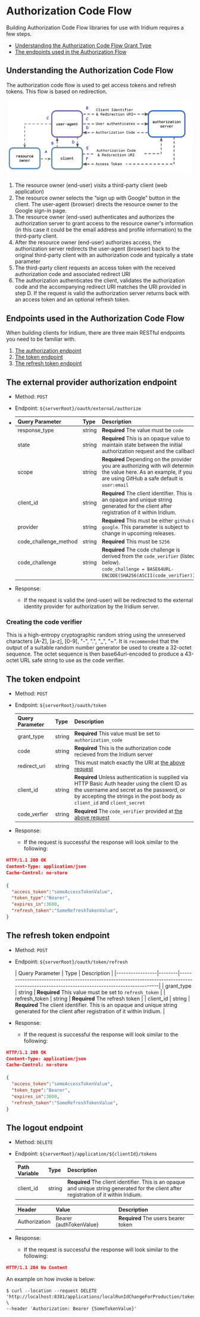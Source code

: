 #  Authorization Code Flow

Building Authorization Code Flow libraries for use with Iridium requires a few steps.

* [Understanding the Authorization Code Flow Grant Type](#understanding-the-authorization-code-flow)
* [The endpoints used in the Authorization Flow](#endpoints-used-in-the-authorization-code-flow)


## Understanding the Authorization Code Flow

The authorization code flow is used to get access tokens and refresh tokens.  This flow is based
on redirection.

![Authorization Code Flow](../images/authorization-code-flow.png)

1. The resource owner (end-user) visits a third-party client (web application)
2. The resource owner selects the “sign up with Google” button in the client. The user-agent (browser) directs the resource owner to the Google sign-in page.
3. The resource owner (end-user) authenticates and authorizes the authorization server to grant access to the resource owner's information (in this case it could be the email address and profile information) to the third-party client.
4. After the resource owner (end-user) authorizes access, the authorization server redirects the user-agent (browser) back to the original third-party client with an authorization code and typically a state parameter
5. The third-party client requests an access token with the received authorization code and associated redirect URI
6. The authorization authenticates the client, validates the authorization code and the accompanying redirect URI matches the URI provided in step D.  If the request is valid the authorization server returns back with an access token and an optional refresh token.

## Endpoints used in the Authorization Code Flow
When building clients for Iridium, there are three main RESTful endpoints you need to be familiar with.

1. [The authorization endpoint](#the-external-provider-authorization-endpoint)
2. [The token endpoint](#the-token-endpoint)
3. [The refresh token endpoint](#the-refresh-token-endpoint)

## The external provider authorization endpoint

* Method: `POST`
* Endpoint: `${serverRoot}/oauth/external/authorize`

* | Query Parameter | Type   | Description                                                                                                                                                           |
    |-----------------|--------|-----------------------------------------------------------------------------------------------------------------------------------------------------------------------|
  | response_type      | string | **Required** The value must be `code`                                                                                                                                 |
  | state        | string | **Required** This is an opaque value to maintain state between the initial authorization request and the callback.                                                    |
  | scope           | string | **Required** Depending on the provider you are authorizing with will determine the value here.  As an example, if you are using GitHub a safe default is `user:email` |
  | client_id           | string | **Required** The client identifier. This is an opaque and unique string generated for the client after registration of it within Iridium.                             |
  | provider           | string | **Required** This must be either `github` or `google`.  This parameter is subject to change in upcoming releases.                                                     |                                                                                                        |
  | code_challenge_method         | string | **Required** This must be `S256`                                                                                                                                      |
  | code_challenge           | string | **Required** The code challenge is derived from the `code_verifier` (listed below).<br/>`code_challenge = BASE64URL-ENCODE(SHA256(ASCII(code_verifier)))`             |                                                                                                        |


* Response:
    * If the request is valid the (end-user) will be redirected to the external identity provider for authorization by the Iridium server.

### Creating the code verifier
This is a high-entropy cryptographic random string using the unreserved characters [A-Z], [a-z], [0-9], "-", ".", "_", "~".  It is `recommended` that the output of
a suitable random number generator be used to create a 32-octet sequence.  The octet sequence is then base64url-encoded to produce a 43-octet URL safe string to use as the code verifier.


## The token endpoint

* Method: `POST`
* Endpoint: `${serverRoot}/oauth/token`

  | Query Parameter | Type   | Description                                                                                                                                                                                                     |
    |-----------------|--------|-----------------------------------------------------------------------------------------------------------------------------------------------------------------------------------------------------------------|
  | grant_type      | string | **Required** This value must be set to `authorization_code`                                                                                                                                                     |
  | code        | string | **Required** This is the authorization code recieved from the Iridium server                                                                                                                                    |
  | redirect_uri           | string | This must match exactly the URI at [the above request](#the-external-provider-authorization-endpoint)                                                                                                           |
  | client_id           | string | **Required** Unless authentication is supplied via HTTP Basic Auth header using the client ID as the username and secret as the password, or by accepting the strings in the post body as `client_id` and `client_secret` |
  | code_verfier           | string | **Required** The `code_verifier` provided at [the above request](#the-external-provider-authorization-endpoint)|                                                                                                        |
* Response:
    * If the request is successful the response will look similar to the following:
```json
HTTP/1.1 200 OK
Content-Type: application/json
Cache-Control: no-store
 
{
  "access_token":"someAccessTokenValue",
  "token_type":"Bearer",
  "expires_in":3600,
  "refresh_token":"SomeRefreshTokenValue",
}
```
## The refresh token endpoint

* Method: `POST`
* Endpoint: `${serverRoot}/oauth/token/refresh`

  | Query Parameter | Type   | Description                                                                                                                               |
      |-----------------|--------|-------------------------------------------------------------------------------------------------------------------------------------------|
  | grant_type      | string | **Required** This value must be set to `refresh_token`                                                                                    |
  | refresh_token           | string | **Required** The refresh token                                                                                                            |
  | client_id           | string | **Required** The client identifier. This is an opaque and unique string generated for the client after registration of it within Iridium. |
* Response:
    * If the request is successful the response will look similar to the following:
```json
HTTP/1.1 200 OK
Content-Type: application/json
Cache-Control: no-store
 
{
  "access_token":"someAccessTokenValue",
  "token_type":"Bearer",
  "expires_in":3600,
  "refresh_token":"SomeRefreshTokenValue",
}
```

## The logout endpoint

* Method: `DELETE`
* Endpoint: `${serverRoot}/application/${clientId}/tokens`

  | Path Variable | Type   | Description                                                                                                                               |
  |-----------------|--------|-------------------------------------------------------------------------------------------------------------------------------------------|
  | client_id           | string | **Required** The client identifier. This is an opaque and unique string generated for the client after registration of it within Iridium. |

  | Header        | Value                   | Description                         |
    |---------------|-------------------------|-------------------------------------|
  | Authorization | Bearer {authTokenValue} | **Required** The users bearer token |
* Response:
  * If the request is successful the response will look similar to the following:
```json
HTTP/1.1 204 No Content
```

An example on how invoke is below:
```shell
$ curl --location --request DELETE 'http://localhost:8381/applications/localRunIdChangeForProduction/tokens' \
--header 'Authorization: Bearer {SomeTokenValue}' 
```
